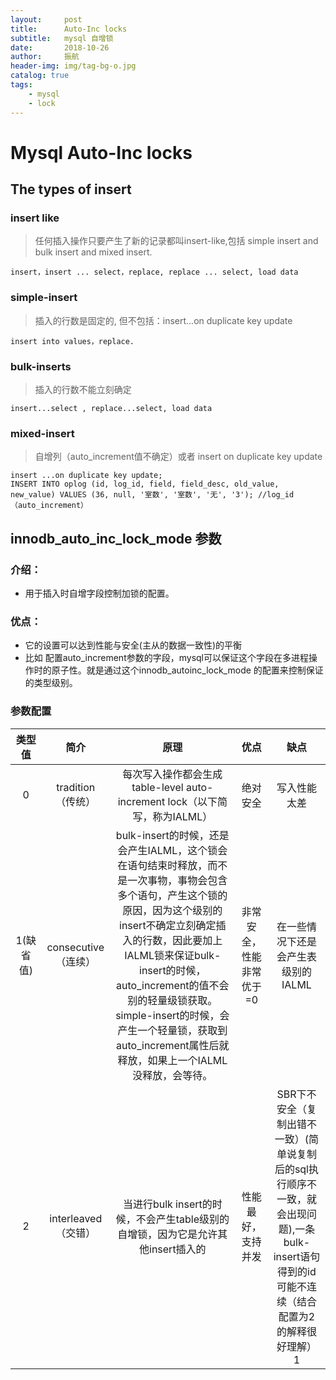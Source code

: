 ```yaml
---
layout:     post
title:      Auto-Inc locks
subtitle:   mysql 自增锁
date:       2018-10-26
author:     振航
header-img: img/tag-bg-o.jpg
catalog: true
tags:
    - mysql
    - lock
---
```


# Mysql Auto-Inc locks

## The types of insert

### insert like
> 任何插入操作只要产生了新的记录都叫insert-like,包括 simple insert and bulk insert and mixed insert.
```mysql
insert，insert ... select，replace, replace ... select, load data
```
### simple-insert
> 插入的行数是固定的, 但不包括：insert...on duplicate key update
```mysql
insert into values，replace.
```
### bulk-inserts
> 插入的行数不能立刻确定
```mysql
insert...select , replace...select, load data
```  
### mixed-insert
> 自增列（auto_increment值不确定）或者 insert on duplicate key update
```mysql
insert ...on duplicate key update;
INSERT INTO oplog (id, log_id, field, field_desc, old_value, new_value) VALUES (36, null, '室数', '室数', '无', '3'); //log_id（auto_increment）
```  

## innodb_auto_inc_lock_mode 参数

### 介绍：
- 用于插入时自增字段控制加锁的配置。

### 优点：
- 它的设置可以达到性能与安全(主从的数据一致性)的平衡
- 比如 配置auto_increment参数的字段，mysql可以保证这个字段在多进程操作时的原子性。就是通过这个innodb_autoinc_lock_mode 的配置来控制保证的类型级别。

### 参数配置

| 类型值       | 简介   |  原理  |   优点 | 缺点
| :-------:   | :-----:  | :----:  | :----: |:----: | 
| 0       | tradition（传统）   |每次写入操作都会生成 table-level auto-increment lock（以下简写，称为IALML）       | 绝对安全| 写入性能太差|
| 1(缺省值) |   consecutive（连续）  | bulk-insert的时候，还是会产生IALML，这个锁会在语句结束时释放，而不是一次事物，事物会包含多个语句，产生这个锁的原因，因为这个级别的insert不确定立刻确定插入的行数，因此要加上IALML锁来保证bulk-insert的时候，auto_increment的值不会别的轻量级锁获取。simple-insert的时候，会产生一个轻量锁，获取到auto_increment属性后就释放，如果上一个IALML没释放，会等待。 | 非常安全，性能非常优于=0| 在一些情况下还是会产生表级别的IALML|
| 2        |    interleaved（交错）  | 当进行bulk insert的时候，不会产生table级别的自增锁，因为它是允许其他insert插入的    | 性能最好，支持并发|SBR下不安全（复制出错不一致）(简单说复制后的sql执行顺序不一致，就会出现问题),一条bulk-insert语句得到的id可能不连续（结合配置为2 的解释很好理解） 1|



 

 
